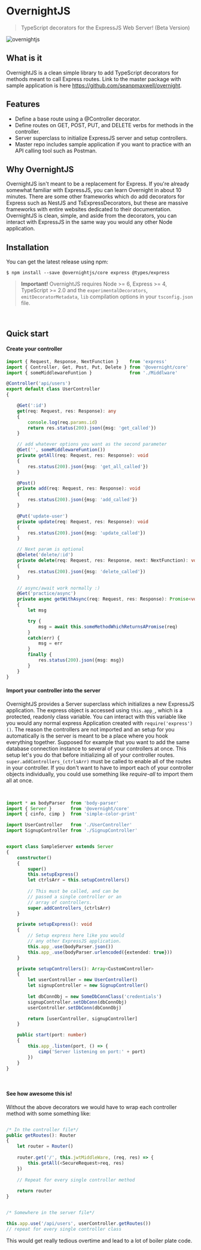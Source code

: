 # OvernightJS

> TypeScript decorators for the ExpressJS Web Server! (Beta Version)

<img alt='overnightjs' src='https://github.com/seanpmaxwell/overnight/raw/master/overnightjs.png' border='0'>
 

## What is it

OvernightJS is a clean simple library to add TypeScript decorators for methods meant to call Express routes. Link to the 
master package with sample application is here https://github.com/seanpmaxwell/overnight. 


## Features
* Define a base route using a @Controller decorator.
* Define routes on GET, POST, PUT, and DELETE verbs for methods in the controller.
* Server superclass to initialize ExpressJS server and setup controllers.
* Master repo includes sample application if you want to practice with an API calling tool such as Postman.


## Why OvernightJS

OvernightJS isn't meant to be a replacement for Express. If you're already somewhat familiar with ExpressJS, you can
learn Overnight in about 10 minutes. There are some other frameworks which do add decorators for Express such as NestJS
and TsExpressDecorators, but these are massive frameworks with entire websites dedicated to their documentation. OvernightJS
is clean, simple, and aside from the decorators, you can interact with ExpressJS in the same way you would any other Node
application.


## Installation

You can get the latest release using npm:

```batch
$ npm install --save @overnightjs/core express @types/express
```

> **Important!** OvernightJS requires Node >= 6, Express >= 4, TypeScript >= 2.0 and the `experimentalDecorators`, 
`emitDecoratorMetadata`, `lib` compilation options in your `tsconfig.json` file.


<br>


## Quick start

#### Create your controller

```typescript
import { Request, Response, NextFunction }    from 'express'
import { Controller, Get, Post, Put, Delete } from '@overnight/core'
import { someMiddlewareFuntion }              from './Middlware'

@Controller('api/users')
export default class UserController
{

    @Get(':id')
    get(req: Request, res: Response): any
    {
        console.log(req.params.id)
        return res.status(200).json({msg: 'get_called'})
    }

    // add whatever options you want as the second parameter
    @Get('', someMiddlewareFuntion())
    private getAll(req: Request, res: Response): void
    {
        res.status(200).json({msg: 'get_all_called'})
    }

    @Post()
    private add(req: Request, res: Response): void
    {
        res.status(200).json({msg: 'add_called'})
    }

    @Put('update-user')
    private update(req: Request, res: Response): void
    {
        res.status(200).json({msg: 'update_called'})
    }

    // Next param is optional
    @Delete('delete/:id')
    private delete(req: Request, res: Response, next: NextFunction): void
    {
        res.status(200).json({msg: 'delete_called'})
    }

    // async/await work normally :)
    @Get('practice/async')
    private async getWithAsync(req: Request, res: Response): Promise<void>
    {
        let msg

        try {
            msg = await this.someMethodWhichReturnsAPromise(req)
        }
        catch(err) {
            msg = err
        }
        finally {
            res.status(200).json({msg: msg})
        }
    }
}
```

#### Import your controller into the server

OvernightJS provides a Server superclass which initializes a new ExpressJS application. The express object is accessed
using `this.app_`, which is a protected, readonly class variable. You can interact with this variable like you would
any normal express Application created with `require('express')()`. The reason the controllers are not imported and an
setup for you automatically is the server is meant to be a place where you hook everything together. Supposed for example
that you want to add the same database connection instance to several of your controllers at once. This setup let's you
do that before initializing all of your controller routes. `super.addControllers_(ctrlsArr)` must be called to enable
all of the routes in your controller. If you don't want to have to import each of your controller objects individually,
you could use something like _require-all_ to import them all at once.

<br>

```typescript
import * as bodyParser  from 'body-parser'
import { Server }       from '@overnight/core'
import { cinfo, cimp }  from 'simple-color-print'

import UserController   from './UserController'
import SignupController from './SignupController'


export class SampleServer extends Server
{
    constructor()
    {
        super()
        this.setupExpress()
        let ctrlsArr = this.setupControllers()
        
        // This must be called, and can be 
        // passed a single controller or an 
        // array of controllers.
        super.addControllers_(ctrlsArr)
    }

    private setupExpress(): void
    {
        // Setup express here like you would
        // any other ExpressJS application.
        this.app_.use(bodyParser.json())
        this.app_.use(bodyParser.urlencoded({extended: true}))
    }

    private setupControllers(): Array<CustomController>
    {
        let userController = new UserController()
        let signupController = new SignupController()
        
        let dbConnObj = new SomeDbConnClass('credentials')
        signupController.setDbConn(dbConnObj)
        userController.setDbConn(dbConnObj)

        return [userController, signupController]
    }

    public start(port: number)
    {
        this.app_.listen(port, () => {
            cimp('Server listening on port:' + port)
        })
    }
}

```

<br>

#### See how awesome this is!

Without the above decorators we would have to wrap each controller method with some something like:

```typescript

/* In the controller file*/
public getRoutes(): Router
{
    let router = Router()
    
    router.get('/', this.jwtMiddleWare, (req, res) => {
        this.getAll(<SecureRequest>req, res)
    })
    
    // Repeat for every single controller method
    
    return router
}


/* Somewhere in the server file*/

this.app.use('/api/users', userController.getRoutes())
// repeat for every single controller class

```

This would get really tedious overtime and lead to a lot of boiler plate code.